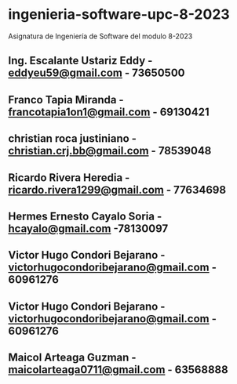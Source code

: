 # ingenieria-software-upc-8-2023
Asignatura de Ingeniería de Software del modulo 8-2023


## Ing. Escalante Ustariz Eddy - eddyeu59@gmail.com - 73650500

## Franco Tapia Miranda - francotapia1on1@gmail.com - 69130421

## christian roca justiniano - christian.crj.bb@gmail.com - 78539048

## Ricardo Rivera Heredia - ricardo.rivera1299@gmail.com - 77634698

## Hermes Ernesto Cayalo Soria - hcayalo@gmail.com -78130097

## Victor Hugo Condori Bejarano - victorhugocondoribejarano@gmail.com - 60961276





## Victor Hugo Condori Bejarano - victorhugocondoribejarano@gmail.com - 60961276



























## Maicol Arteaga Guzman - maicolarteaga0711@gmail.com  - 63568888
